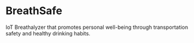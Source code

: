 # BreathSafe
IoT Breathalyzer that promotes personal well-being through transportation safety and healthy drinking habits. 

